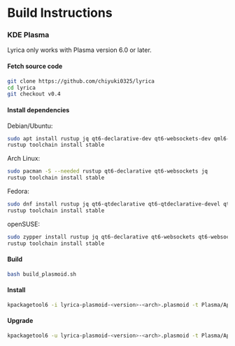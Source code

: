 # Build Instructions

### KDE Plasma

Lyrica only works with Plasma version 6.0 or later.

#### Fetch source code

```bash
git clone https://github.com/chiyuki0325/lyrica
cd lyrica
git checkout v0.4
```

#### Install dependencies

Debian/Ubuntu:

```bash
sudo apt install rustup jq qt6-declarative-dev qt6-websockets-dev qml6-module-qtwebsockets libdbus-1-dev
rustup toolchain install stable
```

Arch Linux:

```bash
sudo pacman -S --needed rustup qt6-declarative qt6-websockets jq
rustup toolchain install stable
````

Fedora:

```bash
sudo dnf install rustup jq qt6-qtdeclarative qt6-qtdeclarative-devel qt6-qtwebsockets qt6-qtwebsockets-devel dbus-devel
rustup toolchain install stable
```

openSUSE:

```bash
sudo zypper install rustup jq qt6-declarative qt6-websockets qt6-websockets-imports dbus-1-devel
rustup toolchain install stable
````

#### Build

```bash
bash build_plasmoid.sh
```

#### Install
```bash
kpackagetool6 -i lyrica-plasmoid-<version>-<arch>.plasmoid -t Plasma/Applet
```

#### Upgrade
```bash
kpackagetool6 -u lyrica-plasmoid-<version>-<arch>.plasmoid -t Plasma/Applet
```

